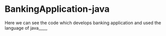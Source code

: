 # BankingApplication-java






Here we can see the code which develops banking application and used the language of java,,,,,,,

